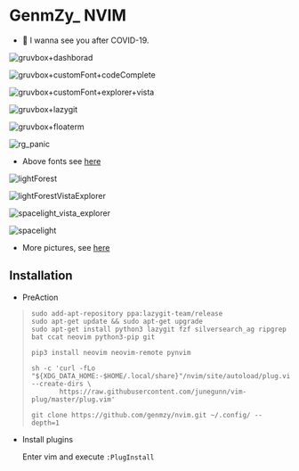 # GenmZy_ NVIM

- 💜 I wanna see you after COVID-19.

![gruvbox+dashborad](https://github.com/genmzy/pictures/blob/master/gruvbox+dashborad.png)

![gruvbox+customFont+codeComplete](https://github.com/genmzy/pictures/blob/master/gruvbox+customFont+codeComplete.png)

![gruvbox+customFont+explorer+vista](https://github.com/genmzy/pictures/blob/master/gruvbox+customFont+explorer+vista.png)

![gruvbox+lazygit](https://github.com/genmzy/pictures/blob/master/gruvbox+lazygit.png)

![gruvbox+floaterm](https://github.com/genmzy/pictures/blob/master/gruvbox+floaterm.png)

![rg_panic](https://github.com/genmzy/pictures/blob/master/rg_panic.png)

- Above fonts see [here](https://github.com/genmzy/recursive-code-config/tree/main/fonts/RecMonoGenmzyCasual/NerdFonts)

![lightForest](https://github.com/genmzy/pictures/blob/master/lightForest.png)

![lightForestVistaExplorer](https://github.com/genmzy/pictures/blob/master/lightForestVistaExplorer.png)

![spacelight_vista_explorer](https://github.com/genmzy/pictures/blob/master/spacelight_vista_explorer.png)

![spacelight](https://github.com/genmzy/pictures/blob/master/spacelight.png)

- More pictures, see [here](https://github.com/genmzy/pictures)


## Installation

- PreAction
> ```shell
> sudo add-apt-repository ppa:lazygit-team/release
> sudo apt-get update && sudo apt-get upgrade
> sudo apt-get install python3 lazygit fzf silversearch_ag ripgrep bat ccat neovim python3-pip git
>
> pip3 install neovim neovim-remote pynvim
>
> sh -c 'curl -fLo "${XDG_DATA_HOME:-$HOME/.local/share}"/nvim/site/autoload/plug.vim --create-dirs \
>        https://raw.githubusercontent.com/junegunn/vim-plug/master/plug.vim'
>
> git clone https://github.com/genmzy/nvim.git ~/.config/ --depth=1
> ```

- Install plugins

  Enter vim and execute `:PlugInstall`
